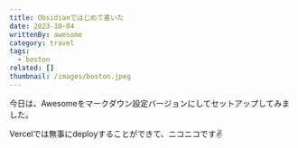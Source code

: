 ```yaml
---
title: Obsidianではじめて書いた
date: 2023-10-04
writtenBy: awesome
category: travel
tags:
  - boston
related: []
thumbnail: /images/boston.jpeg
---
```

今日は、Awesomeをマークダウン設定バージョンにしてセットアップしてみました。

Vercelでは無事にdeployすることができて、ニコニコです✌